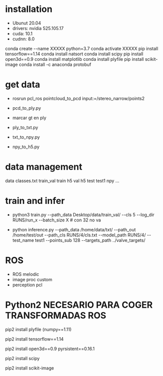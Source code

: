 
# installation

- Ubunut 20.04
- drivers: nvidia 525.105.17
- cuda: 10.1
- cudnn: 8.0

 conda create --name XXXXX python=3.7
 conda activate XXXXX
 pip install tensorflow==1.14
 conda install natsort
 conda install scipy
 pip install open3d==0.9
 conda install matplotlib
 conda install plyfile
 pip install scikit-image
 conda install -c anaconda protobuf
 
 
# get data

- rosrun pcl_ros pointcloud_to_pcd input:=/stereo_narrow/points2

- pcd_to_ply.py

- marcar gt en ply 

- ply_to_txt.py

- txt_to_npy.py

- npy_to_h5.py


# data management

data
  classes.txt
  train_val
    train
      h5
    val
      h5
  test
    test1
      npy
    ...
  

# train and infer

- python3 train.py --path_data Desktop/data/train_val/ --cls 5 --log_dir RUNS/run_x --batch_size X  # con 32 no va

- python inference.py --path_data /home/data/txt/ --path_out /home/test/out --path_cls RUNS/4/cls.txt --model_path RUNS/4/ --test_name test1 --points_sub 128 --targets_path ../valve_targets/


# ROS    

- ROS melodic
- image proc custom
- perception pcl


# Python2  NECESARIO PARA COGER TRANSFORMADAS ROS

pip2 install plyfile (numpy==1.11)

pip2 install tensorflow==1.14

pip2 install open3d==0.9 pyrsistent==0.16.1

pip2 install scipy

pip2 install scikit-image



